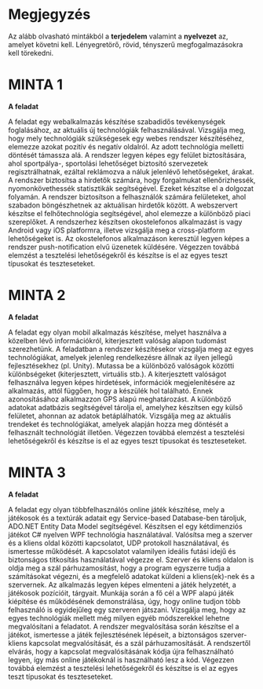 # Megjegyzés
Az alább olvasható mintákból a **terjedelem** valamint a **nyelvezet** az, amelyet követni kell. Lényegretörő, rövid, tényszerű megfogalmazásokra kell törekedni.

# MINTA 1
**A feladat**

A feladat egy webalkalmazás készítése szabadidős tevékenységek foglalásához, az aktuális új technológiák felhasználásával. Vizsgálja meg, hogy mely technológiák szükségesek egy webes rendszer készítéséhez, elemezze azokat pozitív és negatív oldalról. Az adott technológia melletti döntését támassza alá. A rendszer legyen képes egy felület biztosítására, ahol sportpálya-, sportolási lehetőséget biztosító szervezetek regisztrálhatnak, ezáltal reklámozva a náluk jelenlévő lehetőségeket, árakat. A rendszer biztosítsa a hirdetők számára, hogy forgalmukat ellenőrizhessék, nyomonkövethessék statisztikák segítségével. Ezeket készítse el a dolgozat folyamán. A rendszer biztosítson a felhasználók számára felületeket, ahol szabadon böngészhetnek az aktuálisan hirdetők között. A webszervert készítse el felhőtechnológia segítségével, ahol elemezze a különböző piaci szereplőket. A rendszerhez készítsen okostelefonos alkalmazást is vagy Android vagy iOS platformra, illetve vizsgálja meg a cross-platform lehetőségeket is. Az okostelefonos alkalmazáson keresztül legyen képes a rendszer push-notification elvű üzenetek küldésére. Végezzen továbbá elemzést a tesztelési lehetőségekről és készítse is el az egyes teszt típusokat és teszteseteket.

# MINTA 2
**A feladat**

A feladat egy olyan mobil alkalmazás készítése, melyet használva a közelben lévő információkról, kiterjesztett valóság alapon tudomást szerezhetünk. A feladatban a rendszer készítésekor vizsgálja meg az egyes technológiákat, amelyek jelenleg rendelkezésre állnak az ilyen jellegű fejlesztésekhez (pl. Unity). Mutassa be a különböző valóságok közötti különbségeket (kiterjesztett, virtuális stb.). A kiterjesztett valóságot felhasználva legyen képes hirdetések, információk megjelenítésére az alkalmazás, attól függően, hogy a készülék hol található. Ennek azonosításához alkalmazzon GPS alapú meghatározást. A különböző adatokat adatbázis segítségével tárolja el, amelyhez készítsen egy külső felületet, ahonnan az adatok betáplálhatók. Vizsgálja meg az aktuális trendeket és technológiákat, amelyek alapján hozza meg döntését a felhasznált technológiát illetően. Végezzen továbbá elemzést a tesztelési lehetőségekről és készítse is el az egyes teszt típusokat és teszteseteket.

# MINTA 3
**A feladat**

A feladat egy olyan többfelhasználós online játék készítése, mely a játékosok és a textúrák adatait egy Service-based Database-ben tároljuk, ADO.NET Entity Data Model segítségével. Készítsen el egy kétdimenziós játékot C# nyelven WPF technológia használatával. Valósítsa meg a szerver és a kliens oldal közötti kapcsolatot, UDP protokoll használatával, és ismertesse működését. A kapcsolatot valamilyen ideális futási idejű és biztonságos titkosítás használatával végezze el. Szerver és kliens oldalon is oldja meg a szál párhuzamosítást, hogy a program egyszerre tudja a számításokat végezni, és a megfelelő adatokat küldeni a kliens(ek)-nek és a szervernek. Az alkalmazás legyen képes elmenteni a játék helyzetét, a játékosok pozícióit, tárgyait. Munkája során a fő cél a WPF alapú játék kiépítése és működésének demonstrálása, úgy, hogy online tudjon több felhasználó is egyidejűleg egy szerveren játszani. Vizsgálja meg, hogy az egyes technológiák mellett még milyen egyéb módszerekkel lehetne megvalósítani a feladatot. A rendszer megvalósítása során készítse el a játékot, ismertesse a játék fejlesztésének lépéseit, a biztonságos szerver-kliens kapcsolat megvalósítását, és a szál párhuzamosítását. A rendszertől elvárás, hogy a kapcsolat megvalósításának kódja újra felhasználható legyen, így más online játékoknál is használható lesz a kód. Végezzen továbbá elemzést a tesztelési lehetőségekről és készítse is el az egyes teszt típusokat és teszteseteket.
